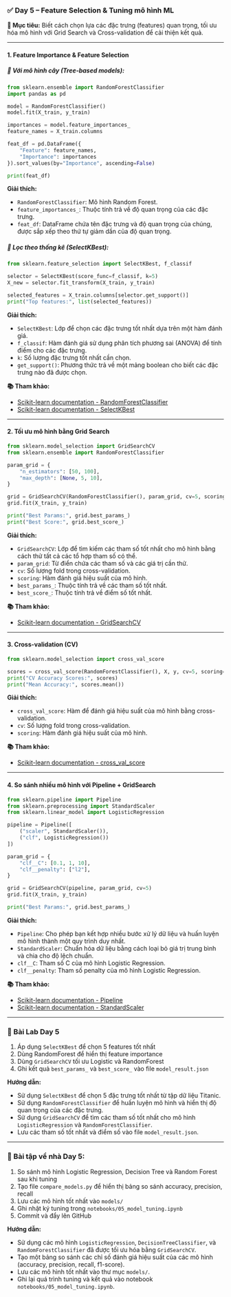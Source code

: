 ### ✅ **Day 5 – Feature Selection & Tuning mô hình ML**

**🎯 Mục tiêu:** Biết cách chọn lựa các đặc trưng (features) quan trọng, tối ưu hóa mô hình với Grid Search và Cross-validation để cải thiện kết quả.

---

#### 1. Feature Importance & Feature Selection

##### 📌 Với mô hình cây (Tree-based models):

```python
from sklearn.ensemble import RandomForestClassifier
import pandas as pd

model = RandomForestClassifier()
model.fit(X_train, y_train)

importances = model.feature_importances_
feature_names = X_train.columns

feat_df = pd.DataFrame({
    "Feature": feature_names,
    "Importance": importances
}).sort_values(by="Importance", ascending=False)

print(feat_df)
```

**Giải thích:**

*   `RandomForestClassifier`: Mô hình Random Forest.
*   `feature_importances_`: Thuộc tính trả về độ quan trọng của các đặc trưng.
*   `feat_df`: DataFrame chứa tên đặc trưng và độ quan trọng của chúng, được sắp xếp theo thứ tự giảm dần của độ quan trọng.

##### 📌 Lọc theo thống kê (SelectKBest):

```python
from sklearn.feature_selection import SelectKBest, f_classif

selector = SelectKBest(score_func=f_classif, k=5)
X_new = selector.fit_transform(X_train, y_train)

selected_features = X_train.columns[selector.get_support()]
print("Top features:", list(selected_features))
```

**Giải thích:**

*   `SelectKBest`: Lớp để chọn các đặc trưng tốt nhất dựa trên một hàm đánh giá.
*   `f_classif`: Hàm đánh giá sử dụng phân tích phương sai (ANOVA) để tính điểm cho các đặc trưng.
*   `k`: Số lượng đặc trưng tốt nhất cần chọn.
*   `get_support()`: Phương thức trả về một mảng boolean cho biết các đặc trưng nào đã được chọn.

**📚 Tham khảo:**

*   [Scikit-learn documentation - RandomForestClassifier](https://scikit-learn.org/stable/modules/generated/sklearn.ensemble.RandomForestClassifier.html)
*   [Scikit-learn documentation - SelectKBest](https://scikit-learn.org/stable/modules/generated/sklearn.feature_selection.SelectKBest.html)

---

#### 2. Tối ưu mô hình bằng Grid Search

```python
from sklearn.model_selection import GridSearchCV
from sklearn.ensemble import RandomForestClassifier

param_grid = {
    "n_estimators": [50, 100],
    "max_depth": [None, 5, 10],
}

grid = GridSearchCV(RandomForestClassifier(), param_grid, cv=5, scoring="accuracy")
grid.fit(X_train, y_train)

print("Best Params:", grid.best_params_)
print("Best Score:", grid.best_score_)
```

**Giải thích:**

*   `GridSearchCV`: Lớp để tìm kiếm các tham số tốt nhất cho mô hình bằng cách thử tất cả các tổ hợp tham số có thể.
*   `param_grid`: Từ điển chứa các tham số và các giá trị cần thử.
*   `cv`: Số lượng fold trong cross-validation.
*   `scoring`: Hàm đánh giá hiệu suất của mô hình.
*   `best_params_`: Thuộc tính trả về các tham số tốt nhất.
*   `best_score_`: Thuộc tính trả về điểm số tốt nhất.

**📚 Tham khảo:**

*   [Scikit-learn documentation - GridSearchCV](https://scikit-learn.org/stable/modules/generated/sklearn.model_selection.GridSearchCV.html)

---

#### 3. Cross-validation (CV)

```python
from sklearn.model_selection import cross_val_score

scores = cross_val_score(RandomForestClassifier(), X, y, cv=5, scoring="accuracy")
print("CV Accuracy Scores:", scores)
print("Mean Accuracy:", scores.mean())
```

**Giải thích:**

*   `cross_val_score`: Hàm để đánh giá hiệu suất của mô hình bằng cross-validation.
*   `cv`: Số lượng fold trong cross-validation.
*   `scoring`: Hàm đánh giá hiệu suất của mô hình.

**📚 Tham khảo:**

*   [Scikit-learn documentation - cross_val_score](https://scikit-learn.org/stable/modules/generated/sklearn.model_selection.cross_val_score.html)

---

#### 4. So sánh nhiều mô hình với Pipeline + GridSearch

```python
from sklearn.pipeline import Pipeline
from sklearn.preprocessing import StandardScaler
from sklearn.linear_model import LogisticRegression

pipeline = Pipeline([
    ("scaler", StandardScaler()),
    ("clf", LogisticRegression())
])

param_grid = {
    "clf__C": [0.1, 1, 10],
    "clf__penalty": ["l2"],
}

grid = GridSearchCV(pipeline, param_grid, cv=5)
grid.fit(X_train, y_train)

print("Best Params:", grid.best_params_)
```

**Giải thích:**

*   `Pipeline`: Cho phép bạn kết hợp nhiều bước xử lý dữ liệu và huấn luyện mô hình thành một quy trình duy nhất.
*   `StandardScaler`: Chuẩn hóa dữ liệu bằng cách loại bỏ giá trị trung bình và chia cho độ lệch chuẩn.
*   `clf__C`: Tham số C của mô hình Logistic Regression.
*   `clf__penalty`: Tham số penalty của mô hình Logistic Regression.

**📚 Tham khảo:**

*   [Scikit-learn documentation - Pipeline](https://scikit-learn.org/stable/modules/generated/sklearn.pipeline.Pipeline.html)
*   [Scikit-learn documentation - StandardScaler](https://scikit-learn.org/stable/modules/generated/sklearn.preprocessing.StandardScaler.html)

---

### 🧪 Bài Lab Day 5

1.  Áp dụng `SelectKBest` để chọn 5 features tốt nhất
2.  Dùng RandomForest để hiển thị feature importance
3.  Dùng `GridSearchCV` tối ưu Logistic và RandomForest
4.  Ghi kết quả `best_params_` và `best_score_` vào file `model_result.json`

**Hướng dẫn:**

*   Sử dụng `SelectKBest` để chọn 5 đặc trưng tốt nhất từ tập dữ liệu Titanic.
*   Sử dụng `RandomForestClassifier` để huấn luyện mô hình và hiển thị độ quan trọng của các đặc trưng.
*   Sử dụng `GridSearchCV` để tìm các tham số tốt nhất cho mô hình `LogisticRegression` và `RandomForestClassifier`.
*   Lưu các tham số tốt nhất và điểm số vào file `model_result.json`.

---

### 📝 Bài tập về nhà Day 5:

1.  So sánh mô hình Logistic Regression, Decision Tree và Random Forest sau khi tuning
2.  Tạo file `compare_models.py` để hiển thị bảng so sánh accuracy, precision, recall
3.  Lưu các mô hình tốt nhất vào `models/`
4.  Ghi nhật ký tuning trong `notebooks/05_model_tuning.ipynb`
5.  Commit và đẩy lên GitHub

**Hướng dẫn:**

*   Sử dụng các mô hình `LogisticRegression`, `DecisionTreeClassifier`, và `RandomForestClassifier` đã được tối ưu hóa bằng `GridSearchCV`.
*   Tạo một bảng so sánh các chỉ số đánh giá hiệu suất của các mô hình (accuracy, precision, recall, f1-score).
*   Lưu các mô hình tốt nhất vào thư mục `models/`.
*   Ghi lại quá trình tuning và kết quả vào notebook `notebooks/05_model_tuning.ipynb`.
